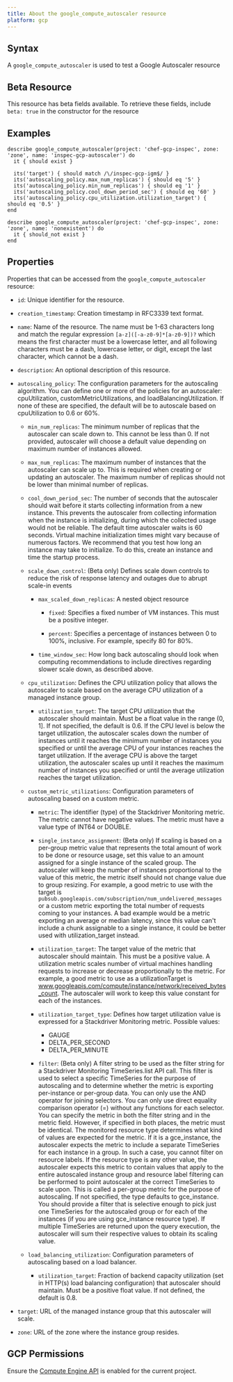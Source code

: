 ```yaml
---
title: About the google_compute_autoscaler resource
platform: gcp
---
```


## Syntax
A `google_compute_autoscaler` is used to test a Google Autoscaler resource


## Beta Resource
This resource has beta fields available. To retrieve these fields, include `beta: true` in the constructor for the resource

## Examples
```
describe google_compute_autoscaler(project: 'chef-gcp-inspec', zone: 'zone', name: 'inspec-gcp-autoscaler') do
  it { should exist }

  its('target') { should match /\/inspec-gcp-igm$/ }
  its('autoscaling_policy.max_num_replicas') { should eq '5' }
  its('autoscaling_policy.min_num_replicas') { should eq '1' }
  its('autoscaling_policy.cool_down_period_sec') { should eq '60' }
  its('autoscaling_policy.cpu_utilization.utilization_target') { should eq '0.5' }
end

describe google_compute_autoscaler(project: 'chef-gcp-inspec', zone: 'zone', name: 'nonexistent') do
  it { should_not exist }
end
```

## Properties
Properties that can be accessed from the `google_compute_autoscaler` resource:


  * `id`: Unique identifier for the resource.

  * `creation_timestamp`: Creation timestamp in RFC3339 text format.

  * `name`: Name of the resource. The name must be 1-63 characters long and match the regular expression `[a-z]([-a-z0-9]*[a-z0-9])?` which means the first character must be a lowercase letter, and all following characters must be a dash, lowercase letter, or digit, except the last character, which cannot be a dash.

  * `description`: An optional description of this resource.

  * `autoscaling_policy`: The configuration parameters for the autoscaling algorithm. You can define one or more of the policies for an autoscaler: cpuUtilization, customMetricUtilizations, and loadBalancingUtilization.  If none of these are specified, the default will be to autoscale based on cpuUtilization to 0.6 or 60%.

    * `min_num_replicas`: The minimum number of replicas that the autoscaler can scale down to. This cannot be less than 0. If not provided, autoscaler will choose a default value depending on maximum number of instances allowed.

    * `max_num_replicas`: The maximum number of instances that the autoscaler can scale up to. This is required when creating or updating an autoscaler. The maximum number of replicas should not be lower than minimal number of replicas.

    * `cool_down_period_sec`: The number of seconds that the autoscaler should wait before it starts collecting information from a new instance. This prevents the autoscaler from collecting information when the instance is initializing, during which the collected usage would not be reliable. The default time autoscaler waits is 60 seconds.  Virtual machine initialization times might vary because of numerous factors. We recommend that you test how long an instance may take to initialize. To do this, create an instance and time the startup process.

    * `scale_down_control`: (Beta only) Defines scale down controls to reduce the risk of response latency and outages due to abrupt scale-in events

      * `max_scaled_down_replicas`: A nested object resource

        * `fixed`: Specifies a fixed number of VM instances. This must be a positive integer.

        * `percent`: Specifies a percentage of instances between 0 to 100%, inclusive. For example, specify 80 for 80%.

      * `time_window_sec`: How long back autoscaling should look when computing recommendations to include directives regarding slower scale down, as described above.

    * `cpu_utilization`: Defines the CPU utilization policy that allows the autoscaler to scale based on the average CPU utilization of a managed instance group.

      * `utilization_target`: The target CPU utilization that the autoscaler should maintain. Must be a float value in the range (0, 1]. If not specified, the default is 0.6.  If the CPU level is below the target utilization, the autoscaler scales down the number of instances until it reaches the minimum number of instances you specified or until the average CPU of your instances reaches the target utilization.  If the average CPU is above the target utilization, the autoscaler scales up until it reaches the maximum number of instances you specified or until the average utilization reaches the target utilization.

    * `custom_metric_utilizations`: Configuration parameters of autoscaling based on a custom metric.

      * `metric`: The identifier (type) of the Stackdriver Monitoring metric. The metric cannot have negative values.  The metric must have a value type of INT64 or DOUBLE.

      * `single_instance_assignment`: (Beta only) If scaling is based on a per-group metric value that represents the total amount of work to be done or resource usage, set this value to an amount assigned for a single instance of the scaled group. The autoscaler will keep the number of instances proportional to the value of this metric, the metric itself should not change value due to group resizing.  For example, a good metric to use with the target is `pubsub.googleapis.com/subscription/num_undelivered_messages` or a custom metric exporting the total number of requests coming to your instances.  A bad example would be a metric exporting an average or median latency, since this value can't include a chunk assignable to a single instance, it could be better used with utilization_target instead.

      * `utilization_target`: The target value of the metric that autoscaler should maintain. This must be a positive value. A utilization metric scales number of virtual machines handling requests to increase or decrease proportionally to the metric.  For example, a good metric to use as a utilizationTarget is www.googleapis.com/compute/instance/network/received_bytes_count. The autoscaler will work to keep this value constant for each of the instances.

      * `utilization_target_type`: Defines how target utilization value is expressed for a Stackdriver Monitoring metric.
      Possible values:
        * GAUGE
        * DELTA_PER_SECOND
        * DELTA_PER_MINUTE

      * `filter`: (Beta only) A filter string to be used as the filter string for a Stackdriver Monitoring TimeSeries.list API call. This filter is used to select a specific TimeSeries for the purpose of autoscaling and to determine whether the metric is exporting per-instance or per-group data.  You can only use the AND operator for joining selectors. You can only use direct equality comparison operator (=) without any functions for each selector. You can specify the metric in both the filter string and in the metric field. However, if specified in both places, the metric must be identical.  The monitored resource type determines what kind of values are expected for the metric. If it is a gce_instance, the autoscaler expects the metric to include a separate TimeSeries for each instance in a group. In such a case, you cannot filter on resource labels.  If the resource type is any other value, the autoscaler expects this metric to contain values that apply to the entire autoscaled instance group and resource label filtering can be performed to point autoscaler at the correct TimeSeries to scale upon. This is called a per-group metric for the purpose of autoscaling.  If not specified, the type defaults to gce_instance.  You should provide a filter that is selective enough to pick just one TimeSeries for the autoscaled group or for each of the instances (if you are using gce_instance resource type). If multiple TimeSeries are returned upon the query execution, the autoscaler will sum their respective values to obtain its scaling value.

    * `load_balancing_utilization`: Configuration parameters of autoscaling based on a load balancer.

      * `utilization_target`: Fraction of backend capacity utilization (set in HTTP(s) load balancing configuration) that autoscaler should maintain. Must be a positive float value. If not defined, the default is 0.8.

  * `target`: URL of the managed instance group that this autoscaler will scale.

  * `zone`: URL of the zone where the instance group resides.


## GCP Permissions

Ensure the [Compute Engine API](https://console.cloud.google.com/apis/library/compute.googleapis.com/) is enabled for the current project.
